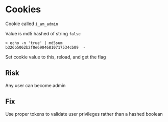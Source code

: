 # Cookies

Cookie called `i_am_admin`

Value is md5 hashed of string `false`

```
> echo -n 'true' | md5sum
b326b5062b2f0e69046810717534cb09  -
```

Set cookie value to this, reload, and get the flag

## Risk

Any user can become admin

## Fix

Use proper tokens to validate user privileges rather than a hashed boolean
